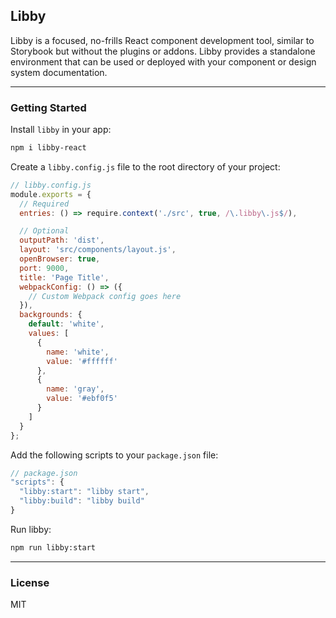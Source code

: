 ## Libby

Libby is a focused, no-frills React component development tool, similar to Storybook but without the plugins or addons. Libby provides a standalone environment that can be used or deployed with your component or design system documentation.

<!-- ##### Demos
- [libby.vercel.app](https://libby.vercel.app/) -->

---

### Getting Started

Install `libby` in your app:

```bash
npm i libby-react
```

Create a `libby.config.js` file to the root directory of your project:

```js
// libby.config.js
module.exports = {
  // Required
  entries: () => require.context('./src', true, /\.libby\.js$/),

  // Optional
  outputPath: 'dist',
  layout: 'src/components/layout.js',
  openBrowser: true,
  port: 9000,
  title: 'Page Title',
  webpackConfig: () => ({
    // Custom Webpack config goes here
  }),
  backgrounds: {
    default: 'white',
    values: [
      {
        name: 'white',
        value: '#ffffff'
      },
      {
        name: 'gray',
        value: '#ebf0f5'
      }
    ]
  }
};
```

Add the following scripts to your `package.json` file:

```js
// package.json
"scripts": {
  "libby:start": "libby start",
  "libby:build": "libby build"
}
```

Run libby:

```bash
npm run libby:start
```

---

### License

MIT
